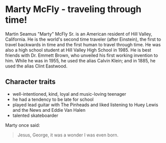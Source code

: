 # Marty McFly - traveling through time!

Martin Seamus "Marty" McFly Sr. is an American resident of Hill Valley, California. He is the world's second time traveler (after Einstein), the first to travel backwards in time and the first human to travel through time. He was also a high school student at Hill Valley High School in 1985. He is best friends with Dr. Emmett Brown, who unveiled his first working invention to him. While he was in 1955, he used the alias Calvin Klein; and in 1885, he used the alias Clint Eastwood. 

## Character traits
* well-intentioned, kind, loyal and music-loving teenager
* he had a tendency to be late for school
* played lead guitar with The Pinheads and liked listening to Huey Lewis and the News and Eddie Van Halen
* talented skateboarder

Marty once said:
> Jesus, George, it was a wonder I was even born.